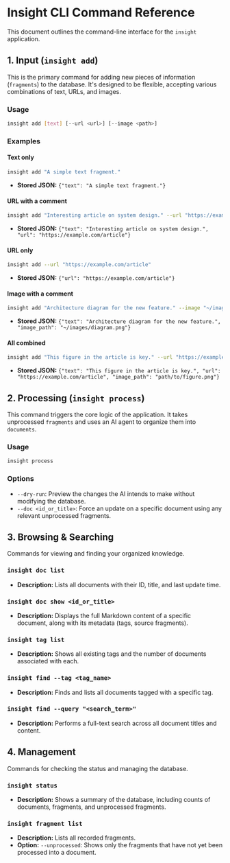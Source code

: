 # Insight CLI Command Reference

This document outlines the command-line interface for the `insight` application.

## 1. Input (`insight add`)

This is the primary command for adding new pieces of information (`fragments`) to the database. It's designed to be flexible, accepting various combinations of text, URLs, and images.

### Usage
```bash
insight add [text] [--url <url>] [--image <path>]
```

### Examples

#### Text only
```bash
insight add "A simple text fragment."
```
- **Stored JSON:** `{"text": "A simple text fragment."}`

#### URL with a comment
```bash
insight add "Interesting article on system design." --url "https://example.com/article"
```
- **Stored JSON:** `{"text": "Interesting article on system design.", "url": "https://example.com/article"}`

#### URL only
```bash
insight add --url "https://example.com/article"
```
- **Stored JSON:** `{"url": "https://example.com/article"}`

#### Image with a comment
```bash
insight add "Architecture diagram for the new feature." --image "~/images/diagram.png"
```
- **Stored JSON:** `{"text": "Architecture diagram for the new feature.", "image_path": "~/images/diagram.png"}`

#### All combined
```bash
insight add "This figure in the article is key." --url "https://example.com/article" --image "path/to/figure.png"
```
- **Stored JSON:** `{"text": "This figure in the article is key.", "url": "https://example.com/article", "image_path": "path/to/figure.png"}`


## 2. Processing (`insight process`)

This command triggers the core logic of the application. It takes unprocessed `fragments` and uses an AI agent to organize them into `documents`.

### Usage
```bash
insight process
```

### Options
- `--dry-run`: Preview the changes the AI intends to make without modifying the database.
- `--doc <id_or_title>`: Force an update on a specific document using any relevant unprocessed fragments.


## 3. Browsing & Searching

Commands for viewing and finding your organized knowledge.

### `insight doc list`
- **Description:** Lists all documents with their ID, title, and last update time.

### `insight doc show <id_or_title>`
- **Description:** Displays the full Markdown content of a specific document, along with its metadata (tags, source fragments).

### `insight tag list`
- **Description:** Shows all existing tags and the number of documents associated with each.

### `insight find --tag <tag_name>`
- **Description:** Finds and lists all documents tagged with a specific tag.

### `insight find --query "<search_term>"`
- **Description:** Performs a full-text search across all document titles and content.


## 4. Management

Commands for checking the status and managing the database.

### `insight status`
- **Description:** Shows a summary of the database, including counts of documents, fragments, and unprocessed fragments.

### `insight fragment list`
- **Description:** Lists all recorded fragments.
- **Option:** `--unprocessed`: Shows only the fragments that have not yet been processed into a document.
